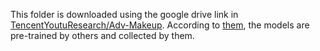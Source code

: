 This folder is downloaded using the google drive link in [TencentYoutuResearch/Adv-Makeup](https://github.com/TencentYoutuResearch/Adv-Makeup#pre-trained-models). According to [them](from://github.com/TencentYoutuResearch/Adv-Makeup/issues/17#issuecomment-1160102333), the models are pre-trained by others and collected by them.
